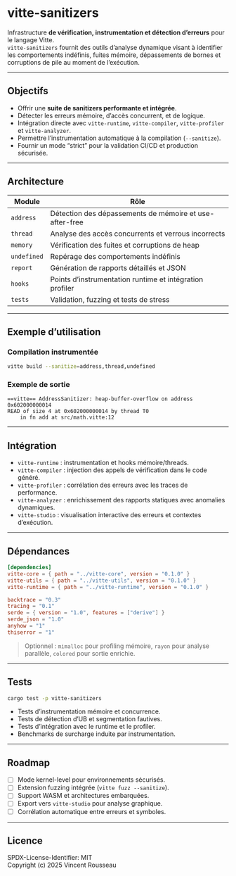 

# vitte-sanitizers

Infrastructure **de vérification, instrumentation et détection d’erreurs** pour le langage Vitte.  
`vitte-sanitizers` fournit des outils d’analyse dynamique visant à identifier les comportements indéfinis, fuites mémoire, dépassements de bornes et corruptions de pile au moment de l’exécution.

---

## Objectifs

- Offrir une **suite de sanitizers performante et intégrée**.  
- Détecter les erreurs mémoire, d’accès concurrent, et de logique.  
- Intégration directe avec `vitte-runtime`, `vitte-compiler`, `vitte-profiler` et `vitte-analyzer`.  
- Permettre l’instrumentation automatique à la compilation (`--sanitize`).  
- Fournir un mode “strict” pour la validation CI/CD et production sécurisée.

---

## Architecture

| Module        | Rôle |
|---------------|------|
| `address`     | Détection des dépassements de mémoire et use-after-free |
| `thread`      | Analyse des accès concurrents et verrous incorrects |
| `memory`      | Vérification des fuites et corruptions de heap |
| `undefined`   | Repérage des comportements indéfinis |
| `report`      | Génération de rapports détaillés et JSON |
| `hooks`       | Points d’instrumentation runtime et intégration profiler |
| `tests`       | Validation, fuzzing et tests de stress |

---

## Exemple d’utilisation

### Compilation instrumentée

```bash
vitte build --sanitize=address,thread,undefined
```

### Exemple de sortie

```text
==vitte== AddressSanitizer: heap-buffer-overflow on address 0x602000000014
READ of size 4 at 0x602000000014 by thread T0
    in fn add at src/math.vitte:12
```

---

## Intégration

- `vitte-runtime` : instrumentation et hooks mémoire/threads.  
- `vitte-compiler` : injection des appels de vérification dans le code généré.  
- `vitte-profiler` : corrélation des erreurs avec les traces de performance.  
- `vitte-analyzer` : enrichissement des rapports statiques avec anomalies dynamiques.  
- `vitte-studio` : visualisation interactive des erreurs et contextes d’exécution.

---

## Dépendances

```toml
[dependencies]
vitte-core = { path = "../vitte-core", version = "0.1.0" }
vitte-utils = { path = "../vitte-utils", version = "0.1.0" }
vitte-runtime = { path = "../vitte-runtime", version = "0.1.0" }

backtrace = "0.3"
tracing = "0.1"
serde = { version = "1.0", features = ["derive"] }
serde_json = "1.0"
anyhow = "1"
thiserror = "1"
``` 

> Optionnel : `mimalloc` pour profiling mémoire, `rayon` pour analyse parallèle, `colored` pour sortie enrichie.

---

## Tests

```bash
cargo test -p vitte-sanitizers
```

- Tests d’instrumentation mémoire et concurrence.  
- Tests de détection d’UB et segmentation fautives.  
- Tests d’intégration avec le runtime et le profiler.  
- Benchmarks de surcharge induite par instrumentation.

---

## Roadmap

- [ ] Mode kernel-level pour environnements sécurisés.  
- [ ] Extension fuzzing intégrée (`vitte fuzz --sanitize`).  
- [ ] Support WASM et architectures embarquées.  
- [ ] Export vers `vitte-studio` pour analyse graphique.  
- [ ] Corrélation automatique entre erreurs et symboles.

---

## Licence

SPDX-License-Identifier: MIT  
Copyright (c) 2025 Vincent Rousseau